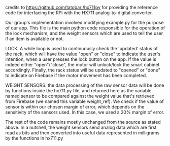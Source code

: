 credits to https://github.com/tatobari/hx711py for providing the reference code for interfacing the RPi with the HX711 analog-to-digital converter.

Our group's implementation involved modifying example.py for the purpose of our app. This file is the main python code responsible for the operation of the lock mechanism, and the weight sensors which are used to tell the user if an item is available or not.

LOCK:
A while loop is used to continuously check the 'updated' status of the rack, which will have the value "open" or "close" to indicate the user's intention, when a user presses the lock button on the app. If the value is indeed either "open"/"close", the motor will unlock/lock the smart cabinet accordingly. Finally, the rack status will be updated to "opened" or "done" to indicate on Firebase if the motor movement has been completed.

WEIGHT SENSORS:
the data processing of the raw sensor data will be done by functions inside the hx711.py file, and returned here as the variable named sensor to be compared against the weight value that's retrieved from Firebase (we named this variable weight_ref). We check if the value of sensor is within our chosen margin of error, which depends on the sensitivity of the sensors used. In this case, we used a 20% margin of error.

The rest of the code remains mostly unchanged from the source as stated above.
In a nutshell, the weight sensors send analog data which are first read as bits and then converted into useful data represented in milligrams by the functions in hx711.py
